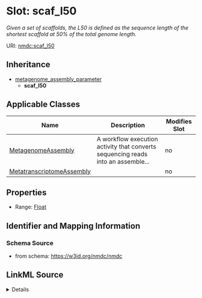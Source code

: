 # Slot: scaf_l50


_Given a set of scaffolds, the L50 is defined as the sequence length of the shortest scaffold at 50% of the total genome length._



URI: [nmdc:scaf_l50](https://w3id.org/nmdc/scaf_l50)




## Inheritance

* [metagenome_assembly_parameter](metagenome_assembly_parameter.md)
    * **scaf_l50**





## Applicable Classes

| Name | Description | Modifies Slot |
| --- | --- | --- |
[MetagenomeAssembly](MetagenomeAssembly.md) | A workflow execution activity that converts sequencing reads into an assemble... |  no  |
[MetatranscriptomeAssembly](MetatranscriptomeAssembly.md) |  |  no  |







## Properties

* Range: [Float](Float.md)





## Identifier and Mapping Information







### Schema Source


* from schema: https://w3id.org/nmdc/nmdc




## LinkML Source

<details>
```yaml
name: scaf_l50
description: Given a set of scaffolds, the L50 is defined as the sequence length of
  the shortest scaffold at 50% of the total genome length.
from_schema: https://w3id.org/nmdc/nmdc
rank: 1000
is_a: metagenome_assembly_parameter
alias: scaf_l50
domain_of:
- MetagenomeAssembly
- MetatranscriptomeAssembly
range: float

```
</details>
